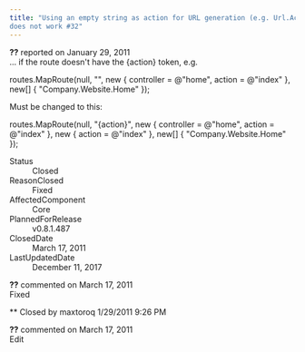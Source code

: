 ```yaml
---
title: "Using an empty string as action for URL generation (e.g. Url.Action(\"\"))
does not work #32"
---
```

<div class="issue-report">
   <div class="issue-header"><b>??</b> reported on 
      <time datetime="2011-01-29T21:07:46.47-08:00" title="2011-01-29T21:07:46.47-08:00">January 29, 2011</time>
   </div>
   <div class="issue-message" markdown="1">... if the route doesn't have the {action} token, e.g.

routes.MapRoute(null, "",
   new { controller = @"home", action = @"index" },
   new[] { "Company.Website.Home" });

Must be changed to this:

routes.MapRoute(null, "{action}", 
   new { controller = @"home", action = @"index" }, 
   new { action = @"index" }, 
   new[] { "Company.Website.Home" });
      <!--markdown end-->
   </div>
   <div class="issue-footer">
      <dl>
         <dt>Status</dt>
         <dd>Closed</dd>
         <dt>ReasonClosed</dt>
         <dd>Fixed</dd>
         <dt>AffectedComponent</dt>
         <dd>Core</dd>
         <dt>PlannedForRelease</dt>
         <dd>v0.8.1.487</dd>
         <dt>ClosedDate</dt>
         <dd>
            <time datetime="2011-03-17T12:42:27.857-07:00" title="2011-03-17T12:42:27.857-07:00">March 17, 2011</time>
         </dd>
         <dt>LastUpdatedDate</dt>
         <dd>
            <time datetime="2017-12-11T02:15:56.247-08:00" title="2017-12-11T02:15:56.247-08:00">December 11, 2017</time>
         </dd>
      </dl>
   </div>
</div>
<div id="comment-77652" class="issue-comment">
   <div class="issue-header"><b>??</b> commented on 
      <time datetime="2011-03-17T12:41:49.71-07:00" title="2011-03-17T12:41:49.71-07:00">March 17, 2011</time>
   </div>
   <div class="issue-message" markdown="1">Fixed


** Closed by maxtoroq 1/29/2011 9:26 PM
      <!--markdown end-->
   </div>
</div>
<div id="comment-77653" class="issue-comment">
   <div class="issue-header"><b>??</b> commented on 
      <time datetime="2011-03-17T12:41:49.87-07:00" title="2011-03-17T12:41:49.87-07:00">March 17, 2011</time>
   </div>
   <div class="issue-message" markdown="1">Edit
      <!--markdown end-->
   </div>
</div>